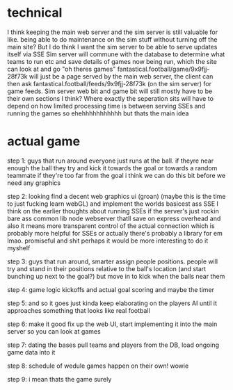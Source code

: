 # technical
I think keeping the main web server and the sim server is still valuable for like. being able to do maintenance on the sim stuff without turning off the main site?
But I do think I want the sim server to be able to serve updates itself via SSE
Sim server will commune with the database to determine what teams to run etc and save details of games now being run, which the site can look at and go "oh theres games"
fantastical.football/game/9x9fjj-28f73k will just be a page served by the main web server, the client can then ask fantastical.football/feeds/9x9fjj-28f73k (on the sim server) for game feeds.
Sim server web bit and game bit will still mostly have to be their own sections I think? Where exactly the seperation sits will have to depend on how limited processing time is between serving SSEs and running the games so ehehhhhhhhhhhh but thats the main idea

# actual game
step 1: guys that run around
everyone just runs at the ball. if theyre near enough the ball they try and kick it towards the goal or towards a random teammate if they're too far from the goal
i think we can do this bit before we need any graphics

step 2: looking
find a decent web graphics ui (groan) (maybe this is the time to just fucking learn webGL) and implement the worlds basicest ass SSE
I think on the earlier thoughts about running SSEs if the server's just rockin bare ass common lib node webserver thatll save on express overhead and also it means more transparent control of the actual connection which is probably more helpful for SSEs
or actually there's probably a library for em lmao. promiseful and shit
perhaps it would be more interesting to do it myshelf

step 3: guys that run around, smarter
assign people positions. people will try and stand in their positions relative to the ball's location (and start bunching up next to the goal?) but move in to kick when the balls near them

step 4: game logic
kickoffs and actual goal scoring and maybe the timer

step 5: and so it goes
just kinda keep elaborating on the players AI until it approaches something that looks like real football

step 6: make it good
fix up the web UI, start implementing it into the main server so you can look at games

step 7: dating the bases
pull teams and players from the DB, load ongoing game data into it

step 8: schedule of wedule
games happen on their own! wowie

step 9: i mean thats the game surely
